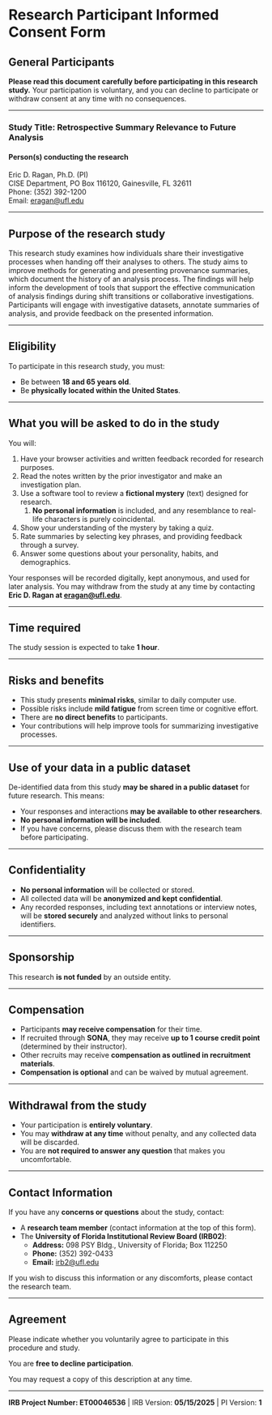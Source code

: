 # Research Participant Informed Consent Form

## General Participants  

**Please read this document carefully before participating in this research study.** Your participation is voluntary, and you can decline to participate or withdraw consent at any time with no consequences.

---

### Study Title: Retrospective Summary Relevance to Future Analysis

#### Person(s) conducting the research

Eric D. Ragan, Ph.D. (PI)  
CISE Department, PO Box 116120, Gainesville, FL 32611  
Phone: (352) 392-1200  
Email: [eragan@ufl.edu](mailto:eragan@ufl.edu)

---

## Purpose of the research study

This research study examines how individuals share their investigative processes when handing off their analyses to others. The study aims to improve methods for generating and presenting provenance summaries, which document the history of an analysis process. The findings will help inform the development of tools that support the effective communication of analysis findings during shift transitions or collaborative investigations. Participants will engage with investigative datasets, annotate summaries of analysis, and provide feedback on the presented information.

---

## Eligibility

To participate in this research study, you must:

- Be between **18 and 65 years old**.
- Be **physically located within the United States**.

---

## What you will be asked to do in the study

You will:

1. Have your browser activities and written feedback recorded for research purposes.
2. Read the notes written by the prior investigator and make an investigation plan.
3. Use a software tool to review a **fictional mystery** (text) designed for research.
   1. **No personal information** is included, and any resemblance to real-life characters is purely coincidental.
4. Show your understanding of the mystery by taking a quiz.
5. Rate summaries by selecting key phrases, and providing feedback through a survey.
6. Answer some questions about your personality, habits, and demographics.

Your responses will be recorded digitally, kept anonymous, and used for later analysis. You may withdraw from the study at any time by contacting **Eric D. Ragan at [eragan@ufl.edu](mailto:eragan@ufl.edu)**.

---

## Time required

The study session is expected to take **1 hour**.

---

## Risks and benefits

- This study presents **minimal risks**, similar to daily computer use.
- Possible risks include **mild fatigue** from screen time or cognitive effort.
- There are **no direct benefits** to participants.
- Your contributions will help improve tools for summarizing investigative processes.

---

## Use of your data in a public dataset

De-identified data from this study **may be shared in a public dataset** for future research. This means:

- Your responses and interactions **may be available to other researchers**.
- **No personal information will be included**.
- If you have concerns, please discuss them with the research team before participating.

---

## Confidentiality

- **No personal information** will be collected or stored.
- All collected data will be **anonymized and kept confidential**.
- Any recorded responses, including text annotations or interview notes, will be **stored securely** and analyzed without links to personal identifiers.

---

## Sponsorship

This research **is not funded** by an outside entity.

---

## Compensation

- Participants **may receive compensation** for their time.
- If recruited through **SONA**, they may receive **up to 1 course credit point** (determined by their instructor).
- Other recruits may receive **compensation as outlined in recruitment materials**.
- **Compensation is optional** and can be waived by mutual agreement.

---

## Withdrawal from the study

- Your participation is **entirely voluntary**.
- You may **withdraw at any time** without penalty, and any collected data will be discarded.
- You are **not required to answer any question** that makes you uncomfortable.

---

## Contact Information

If you have any **concerns or questions** about the study, contact:

- A **research team member** (contact information at the top of this form).
- The **University of Florida Institutional Review Board (IRB02)**:
  - **Address:** 098 PSY Bldg., University of Florida; Box 112250
  - **Phone:** (352) 392-0433
  - **Email:** [irb2@ufl.edu](mailto:irb2@ufl.edu)

If you wish to discuss this information or any discomforts, please contact the research team.

---

## Agreement

Please indicate whether you voluntarily agree to participate in this procedure and study.

You are **free to decline participation**.

You may request a copy of this description at any time.

---

**IRB Project Number: ET00046536** | IRB Version: **05/15/2025** | PI Version: **1**
